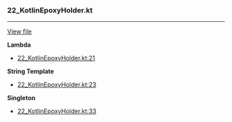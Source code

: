 ### 22_KotlinEpoxyHolder.kt
---
[View file](../../recall_analyzed/22_KotlinEpoxyHolder.kt)

**Lambda**

 - [22_KotlinEpoxyHolder.kt:21](../../recall_analyzed/22_KotlinEpoxyHolder.kt#L21)

**String Template**

 - [22_KotlinEpoxyHolder.kt:23](../../recall_analyzed/22_KotlinEpoxyHolder.kt#L23)

**Singleton**

 - [22_KotlinEpoxyHolder.kt:33](../../recall_analyzed/22_KotlinEpoxyHolder.kt#L33)
